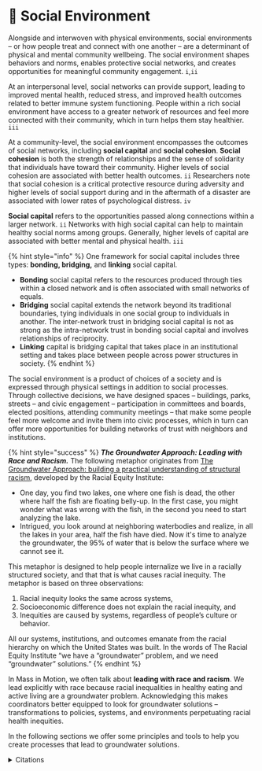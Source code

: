 # 👥 Social Environment

Alongside and interwoven with physical environments, social environments – or how people treat and connect with one another – are a determinant of physical and mental community wellbeing. The social environment shapes behaviors and norms, enables protective social networks, and creates opportunities for meaningful community engagement. `i`,`ii`

At an interpersonal level, social networks can provide support, leading to improved mental health, reduced stress, and improved health outcomes related to better immune system functioning. People within a rich social environment have access to a greater network of resources and feel more connected with their community, which in turn helps them stay healthier.  `iii`

At a community-level, the social environment encompasses the outcomes of social networks, including **social capital** and **social cohesion**. **Social cohesion** is both the strength of relationships and the sense of solidarity that individuals have toward their community. Higher levels of social cohesion are associated with better health outcomes. `ii` Researchers note that social cohesion is a critical protective resource during adversity and higher levels of social support during and in the aftermath of a disaster are associated with lower rates of psychological distress. `iv`&#x20;

**Social capital** refers to the opportunities passed along connections within a larger network. `ii` Networks with high social capital can help to maintain healthy social norms among groups. Generally, higher levels of capital are associated with better mental and physical health. `iii`&#x20;

{% hint style="info" %}
One framework for social capital includes three types: **bonding, bridging,** and **linking** social capital.&#x20;

* **Bonding** social capital refers to the resources produced through ties within a closed network and is often associated with small networks of equals. &#x20;
* **Bridging** social capital extends the network beyond its traditional boundaries, tying individuals in one social group to individuals in another. The inter-network trust in bridging social capital is not as strong as the intra-network trust in bonding social capital and involves relationships of reciprocity.&#x20;
* **Linking** capital is bridging capital that takes place in an institutional setting and takes place between people across power structures in society.&#x20;
{% endhint %}

The social environment is a product of choices of a society and is expressed through physical settings in addition to social processes. Through collective decisions, we have designed spaces – buildings, parks, streets – and civic engagement – participation in committees and boards, elected positions, attending community meetings  – that make some people feel more welcome and invite them into civic processes, which in turn can offer more opportunities for building networks of trust with neighbors and institutions. &#x20;

{% hint style="success" %}
_**The Groundwater Approach: Leading with Race and Racism.**_ The following metaphor originates from [The Groundwater Approach: building a practical understanding of structural racism](https://www.racialequityinstitute.com/download-pdf), developed by the Racial Equity Institute:&#x20;

* One day, you find two lakes, one where one fish is dead, the other where half the fish are floating belly-up. In the first case, you might wonder what was wrong with the fish, in the second you need to start analyzing the lake. &#x20;
* Intrigued, you look around at neighboring waterbodies and realize, in all the lakes in your area, half the fish have died. Now it's time to analyze the groundwater, the 95% of water that is below the surface where we cannot see it. &#x20;

This metaphor is designed to help people internalize we live in a racially structured society, and that that is what causes racial inequity. The metaphor is based on three observations: &#x20;

1. Racial inequity looks the same across systems, &#x20;
2. Socioeconomic difference does not explain the racial inequity, and
3. Inequities are caused by systems, regardless of people’s culture or behavior.&#x20;

All our systems, institutions, and outcomes emanate from the racial hierarchy on which the United States was built. In the words of The Racial Equity Institute “we have a “groundwater” problem, and we need “groundwater” solutions.”&#x20;
{% endhint %}

In Mass in Motion, we often talk about **leading with race and racism**. We lead explicitly with race because racial inequalities in healthy eating and active living are a groundwater problem. Acknowledging this makes coordinators better equipped to look for groundwater solutions – transformations to policies, systems, and environments perpetuating racial health inequities. &#x20;

In the following sections we offer some principles and tools to help you create processes that lead to groundwater solutions. &#x20;

<details>

<summary>Citations</summary>

`i`  _Anne-Marie Bagnall, et al. Places, Spaces, People and Wellbeing: Full Review (Mar. 2018)._ [_https://whatworkswellbeing.org/wp-content/uploads/2020/01/Places-spaces-people-wellbeing-full-report-MAY2018-1\_0119755600.pdf_ ](https://whatworkswellbeing.org/wp-content/uploads/2020/01/Places-spaces-people-wellbeing-full-report-MAY2018-1\_0119755600.pdf)__

`ii` _Metropolitan Area Planning Council (2020) Transit Oriented Development and Health: Update to the 2013 Health Impact Assessment to Inform Healthy Neighborhoods Equity Fund II_

`iii` _Rosenberg, Sam (2020) The Social Environment and Public Health Literature Review. Massachusetts Department of Public Health_

`iv` _Flingai, S. & Spence, C. (2019). Climate Vulnerability in Greater Boston Technical Documentation. Metropolitan Area Planning Council._ [_https://climate-vulnerability.mapc.org/assets/data/MAPC\_ClimateVulnerability\_Technical-Documentation\_2019-12-10.pdf_](https://climate-vulnerability.mapc.org/assets/data/MAPC\_ClimateVulnerability\_Technical-Documentation\_2019-12-10.pdf)  __ &#x20;

</details>
